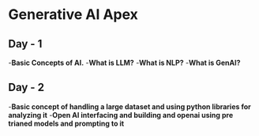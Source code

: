 # Generative AI Apex

## Day - 1

-**Basic Concepts of AI.**
-**What is LLM?**
-**What is NLP?**
-**What is GenAI?**

## Day - 2

-**Basic concept of handling a large dataset and using python libraries for analyzing it**
-**Open AI interfacing and building and openai using pre trianed models and prompting to it**

